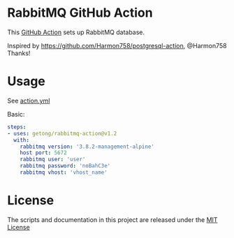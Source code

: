 # RabbitMQ GitHub Action

This [GitHub Action](https://github.com/features/actions) sets up RabbitMQ database.

Inspired by https://github.com/Harmon758/postgresql-action, @Harmon758 Thanks!

# Usage

See [action.yml](action.yml)

Basic:
```yaml
steps:
- uses: getong/rabbitmq-action@v1.2
  with:
    rabbitmq version: '3.8.2-management-alpine'
    host port: 5672
    rabbitmq user: 'user'
    rabbitmq password: 'noBahC3e'
    rabbitmq vhost: 'vhost_name'
```

# License

The scripts and documentation in this project are released under the [MIT License](LICENSE)
